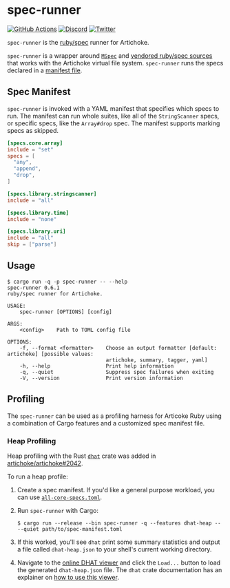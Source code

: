 # spec-runner

[![GitHub Actions](https://github.com/artichoke/artichoke/workflows/CI/badge.svg)](https://github.com/artichoke/artichoke/actions)
[![Discord](https://img.shields.io/discord/607683947496734760)](https://discord.gg/QCe2tp2)
[![Twitter](https://img.shields.io/twitter/follow/artichokeruby?label=Follow&style=social)](https://twitter.com/artichokeruby)

`spec-runner` is the [ruby/spec][ruby-spec] runner for Artichoke.

[ruby-spec]: https://github.com/ruby/spec

`spec-runner` is a wrapper around [`MSpec`][mspec-sources] and [vendored
ruby/spec sources][ruby-spec-sources] that works with the Artichoke virtual file
system. `spec-runner` runs the specs declared in a [manifest file].

[mspec-sources]: vendor/mspec
[ruby-spec-sources]: vendor/spec
[manifest file]: enforced-specs.toml

## Spec Manifest

`spec-runner` is invoked with a YAML manifest that specifies which specs to run.
The manifest can run whole suites, like all of the `StringScanner` specs, or
specific specs, like the `Array#drop` spec. The manifest supports marking specs
as skipped.

```toml
[specs.core.array]
include = "set"
specs = [
  "any",
  "append",
  "drop",
]

[specs.library.stringscanner]
include = "all"

[specs.library.time]
include = "none"

[specs.library.uri]
include = "all"
skip = ["parse"]
```

## Usage

```console
$ cargo run -q -p spec-runner -- --help
spec-runner 0.6.1
ruby/spec runner for Artichoke.

USAGE:
    spec-runner [OPTIONS] [config]

ARGS:
    <config>    Path to TOML config file

OPTIONS:
    -f, --format <formatter>    Choose an output formatter [default: artichoke] [possible values:
                                artichoke, summary, tagger, yaml]
    -h, --help                  Print help information
    -q, --quiet                 Suppress spec failures when exiting
    -V, --version               Print version information
```

## Profiling

The `spec-runner` can be used as a profiling harness for Articoke Ruby using a
combination of Cargo features and a customized spec manifest file.

### Heap Profiling

Heap profiling with the Rust [`dhat`] crate was added in
[artichoke/artichoke#2042].

[`dhat`]: https://docs.rs/dhat/0.3.0/dhat/index.html
[artichoke/artichoke#2042]: https://github.com/artichoke/artichoke/pull/2042

To run a heap profile:

1. Create a spec manifest. If you'd like a general purpose workload, you can use
   [`all-core-specs.toml`].
2. Run `spec-runner` with Cargo:

   ```console
   $ cargo run --release --bin spec-runner -q --features dhat-heap -- --quiet path/to/spec-manifest.toml
   ```

3. If this worked, you'll see `dhat` print some summary statistics and output a
   file called `dhat-heap.json` to your shell's current working directory.
4. Navigate to the [online DHAT viewer] and click the `Load...` button to load
   the generated `dhat-heap.json` file. The `dhat` crate documentation has an
   explainer on [how to use this viewer].

[`all-core-specs.toml`]: all-core-specs.toml
[online dhat viewer]: https://nnethercote.github.io/dh_view/dh_view.html
[how to use this viewer]: https://docs.rs/dhat/0.3.0/dhat/index.html#viewing
